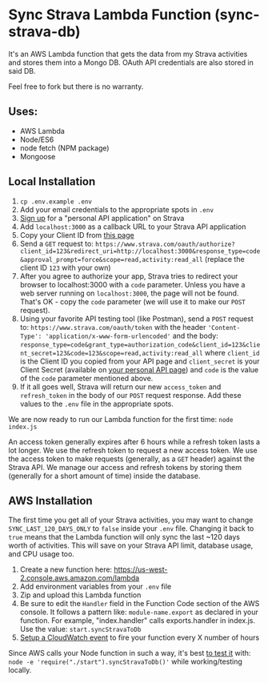 # Sync Strava Lambda Function (sync-strava-db)

It's an AWS Lambda function that gets the data from my Strava activities and stores them into a Mongo DB. OAuth API credentials are also stored in said DB.

Feel free to fork but there is no warranty.

## Uses:

- AWS Lambda
- Node/ES6
- node fetch (NPM package)
- Mongoose

## Local Installation

1. `cp .env.example .env`
1. Add your email credentials to the appropriate spots in `.env`
1. [Sign up](https://www.strava.com/settings/api) for a "personal API application" on Strava
1. Add `localhost:3000` as a callback URL to your Strava API application
1. Copy your Client ID from [this page](https://www.strava.com/settings/api)
1. Send a `GET` request to: `https://www.strava.com/oauth/authorize?client_id=123&redirect_uri=http://localhost:3000&response_type=code&approval_prompt=force&scope=read,activity:read_all` (replace the client ID `123` with your own)
1. After you agree to authorize your app, Strava tries to redirect your browser to localhost:3000 with a `code` parameter. Unless you have a web server running on `localhost:3000`, the page will not be found. That's OK - copy the `code` parameter (we will use it to make our `POST` request).
1. Using your favorite API testing tool (like Postman), send a `POST` request to: `https://www.strava.com/oauth/token` with the header `'Content-Type': 'application/x-www-form-urlencoded'` and the body: `response_type=code&grant_type=authorization_code&client_id=123&client_secret=123&code=123&scope=read,activity:read_all` where `client_id` is the Client ID you copied from your API page and `client_secret` is your Client Secret (available on [your personal API page](https://www.strava.com/settings/api)) and `code` is the value of the `code` parameter mentioned above.
1. If it all goes well, Strava will return our new `access_token` and `refresh_token` in the body of our `POST` request response. Add these values to the `.env` file in the appropriate spots.

We are now ready to run our Lambda function for the first time: `node index.js`

An access token generally expires after 6 hours while a refresh token lasts a lot longer. We use the refresh token to request a new access token. We use the access token to make requests (generally, as a `GET` header) against the Strava API. We manage our access and refresh tokens by storing them (generally for a short amount of time) inside the database.

## AWS Installation

The first time you get all of your Strava activities, you may want to change `SYNC_LAST_120_DAYS_ONLY` to `false` inside your `.env` file. Changing it back to `true` means that the Lambda function will only sync the last ~120 days worth of activities. This will save on your Strava API limit, database usage, and CPU usage too.

1. Create a new function here: <https://us-west-2.console.aws.amazon.com/lambda>
1. Add environment variables from your `.env` file
1. Zip and upload this Lambda function
1. Be sure to edit the `Handler` field in the Function Code section of the AWS console. It follows a pattern like: `module-name.export` as declared in your function. For example, "index.handler" calls exports.handler in index.js. Use the value: `start.syncStravaToDb`
1. [Setup a CloudWatch event](https://docs.aws.amazon.com/lambda/latest/dg/with-scheduled-events.html) to fire your function every X number of hours

Since AWS calls your Node function in such a way, it's best [to test it](https://stackoverflow.com/questions/30782693/run-function-in-script-from-command-line-node-js#comment62731260_36480927) with: `node -e 'require("./start").syncStravaToDb()'` while working/testing locally.
